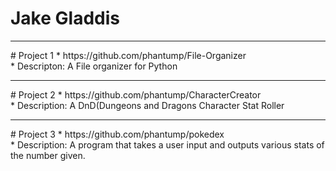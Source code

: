 # Jake Gladdis
<hr>
# Project 1
  * https://github.com/phantump/File-Organizer <br>
  * Descripton: A File organizer for Python
<hr>
# Project 2
  * https://github.com/phantump/CharacterCreator <br>
  * Description: A DnD(Dungeons and Dragons Character Stat Roller
 <hr>
# Project 3
  * https://github.com/phantump/pokedex  <br>
  * Description: A program that takes a user input and outputs various stats of the number given.
